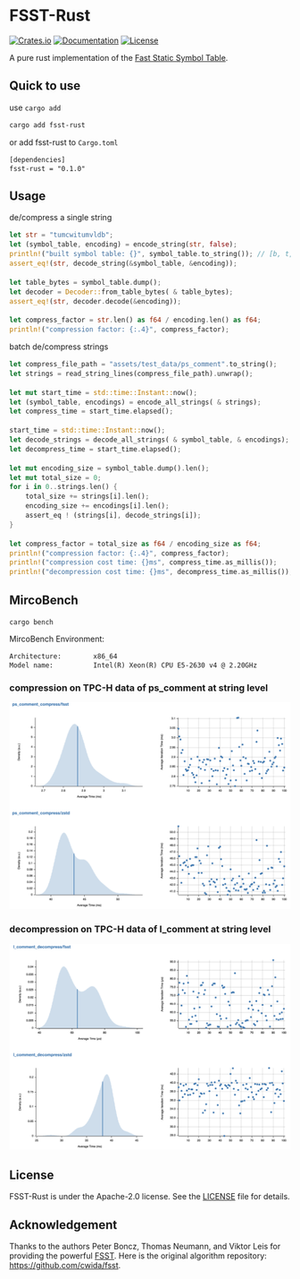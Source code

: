 # FSST-Rust

[![Crates.io](https://img.shields.io/crates/v/fsst-rust)](https://crates.io/crates/fsst-rust)
[![Documentation](https://docs.rs/fsst-rust/badge.svg)](https://docs.rs/fsst-rust)
[![License](https://img.shields.io/crates/l/fsst-rust)](#license)

A pure rust implementation of
the [Fast Static Symbol Table](https://github.com/cwida/fsst/raw/master/fsstcompression.pdf).

## Quick to use

use `cargo add`

```bash
cargo add fsst-rust
```

or add fsst-rust to `Cargo.toml`

```
[dependencies]
fsst-rust = "0.1.0"
```

## Usage

de/compress a single string

```rust
let str = "tumcwitumvldb";
let (symbol_table, encoding) = encode_string(str, false);
println!("built symbol table: {}", symbol_table.to_string()); // [b, t, w, tumc, witumvld]
assert_eq!(str, decode_string(&symbol_table, &encoding));

let table_bytes = symbol_table.dump();
let decoder = Decoder::from_table_bytes( & table_bytes);
assert_eq!(str, decoder.decode(&encoding));

let compress_factor = str.len() as f64 / encoding.len() as f64;
println!("compression factor: {:.4}", compress_factor);
```

batch de/compress strings

```rust
let compress_file_path = "assets/test_data/ps_comment".to_string();
let strings = read_string_lines(compress_file_path).unwrap();

let mut start_time = std::time::Instant::now();
let (symbol_table, encodings) = encode_all_strings( & strings);
let compress_time = start_time.elapsed();

start_time = std::time::Instant::now();
let decode_strings = decode_all_strings( & symbol_table, & encodings);
let decompress_time = start_time.elapsed();

let mut encoding_size = symbol_table.dump().len();
let mut total_size = 0;
for i in 0..strings.len() {
    total_size += strings[i].len();
    encoding_size += encodings[i].len();
    assert_eq ! (strings[i], decode_strings[i]);
}

let compress_factor = total_size as f64 / encoding_size as f64;
println!("compression factor: {:.4}", compress_factor);
println!("compression cost time: {}ms", compress_time.as_millis());
println!("decompression cost time: {}ms", decompress_time.as_millis());
```

## MircoBench

`cargo bench`

MircoBench Environment:

```
Architecture:        x86_64
Model name:          Intel(R) Xeon(R) CPU E5-2630 v4 @ 2.20GHz
```

### compression on TPC-H data of ps_comment at string level

![](./assets/mircobench_compress.png)

### decompression on TPC-H data of l_comment at string level

![](./assets/mircobench_decompress.png)

## License

FSST-Rust is under the Apache-2.0 license. See the [LICENSE](./LICENSE) file for details.

## Acknowledgement

Thanks to the authors Peter Boncz, Thomas Neumann, and Viktor Leis
for providing the powerful [FSST](https://github.com/cwida/fsst/raw/master/fsstcompression.pdf). Here is the original
algorithm repository: https://github.com/cwida/fsst.